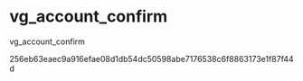 vg_account_confirm
==================

vg_account_confirm

256eb63eaec9a916efae08d1db54dc50598abe7176538c6f8863173e1f87f44d
